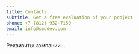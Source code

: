 ```yaml
---
title: Contacts
subtitle: Get a free evaluation of your project
phone: +7 (812) 932-7150
email: info@smddev.com
---
```

Реквизиты компании...
